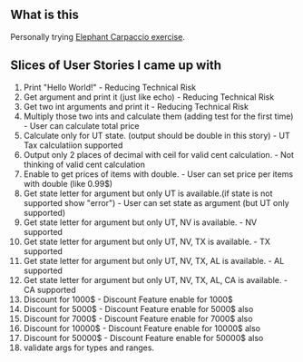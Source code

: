 ## What is this
Personally trying [Elephant Carpaccio exercise](https://docs.google.com/document/d/1TCuuu-8Mm14oxsOnlk8DqfZAA1cvtYu9WGv67Yj_sSk/pub).

## Slices of User Stories I came up with
1. Print "Hello World!" - Reducing Technical Risk
3. Get argument and print it (just like echo) - Reducing Technical Risk
4. Get two int arguments and print it - Reducing Technical Risk
5. Multiply those two ints and calculate them (adding test for the first time) - User can calculate total price
6. Calculate only for UT state. (output should be double in this story) - UT Tax calculatiion supported
7. Output only 2 places of decimal with ceil for valid cent calculation. - Not thinking of valid cent calculation
8. Enable to get prices of items with double. - User can set price per items with double (like 0.99$)
9. Get state letter for argument but only UT is available.(if state is not supported show "error") - User can set state as argument (but UT only supported)
10. Get state letter for argument but only UT, NV is available. - NV supported
11. Get state letter for argument but only UT, NV, TX is available. - TX supported
12. Get state letter for argument but only UT, NV, TX, AL is available. - AL supported
13. Get state letter for argument but only UT, NV, TX, AL, CA is available. - CA supported
14. Discount for 1000$ - Discount Feature enable for 1000$
15. Discount for 5000$ - Discount Feature enable for 5000$ also
16. Discount for 7000$ - Discount Feature enable for 7000$ also
17. Discount for 10000$ - Discount Feature enable for 10000$ also
18. Discount for 50000$ - Discount Feature enable for 50000$ also
19. validate args for types and ranges.
